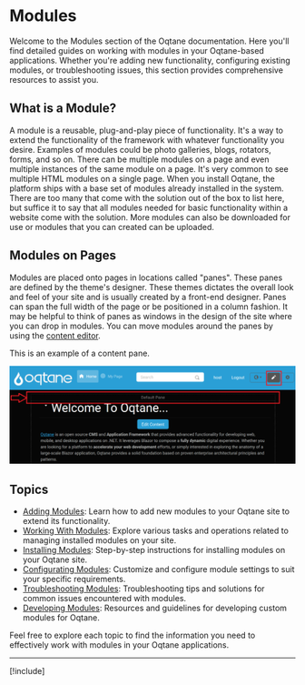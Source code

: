 # Modules

Welcome to the Modules section of the Oqtane documentation.
Here you'll find detailed guides on working with modules in your Oqtane-based applications.
Whether you're adding new functionality, configuring existing modules, or troubleshooting issues,
this section provides comprehensive resources to assist you.

## What is a Module?

A module is a reusable, plug-and-play piece of functionality.
It's a way to extend the functionality of the framework with whatever functionality you desire.
Examples of modules could be photo galleries, blogs, rotators, forms, and so on.
There can be multiple modules on a page and even multiple instances of the same module on a page.
It's very common to see multiple HTML modules on a single page.
When you install Oqtane, the platform ships with a base set of modules already installed in the system.
There are too many that come with the solution out of the box to list here,
but suffice it to say that all modules needed for basic functionality within a website come with the solution.
More modules can also be downloaded for use or modules that you can created can be uploaded.

## Modules on Pages

Modules are placed onto pages in locations called "panes".
These panes are defined by the theme's designer.
These themes dictates the overall look and feel of your site and is usually created by a front-end designer.
Panes can span the full width of the page or be positioned in a column fashion.
It may be helpful to think of panes as windows in the design of the site where you can drop in modules.
You can move modules around the panes by using the [content editor](../../manuals/content/content-editor.md).

This is an example of a content pane.

![content-pane](../../manuals/content/assets/content-editor-pane.png)

## Topics

- [Adding Modules](adding-modules.md): Learn how to add new modules to your Oqtane site to extend its functionality.
- [Working With Modules](working-with-modules.md): Explore various tasks and operations related to managing installed modules on your site.
- [Installing Modules](module-installation.md): Step-by-step instructions for installing modules on your Oqtane site.
- [Configurating Modules](module-configuration.md): Customize and configure module settings to suit your specific requirements.
- [Troubleshooting Modules](../../guides/troubleshooting/troubleshooting-modules.md): Troubleshooting tips and solutions for common issues encountered with modules.
- [Developing Modules](xref:Dev.Modules.Index): Resources and guidelines for developing custom modules for Oqtane.

Feel free to explore each topic to find the information you need to effectively work with modules in your Oqtane applications.

---

[!include[](~/shared/authors/thabaum/_main-author.md)]
